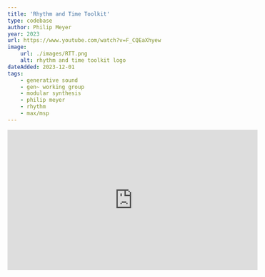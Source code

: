 ```yaml
---
title: 'Rhythm and Time Toolkit'
type: codebase
author: Philip Meyer
year: 2023
url: https://www.youtube.com/watch?v=F_CQEaXhyew
image:
    url: ./images/RTT.png
    alt: rhythm and time toolkit logo
dateAdded: 2023-12-01
tags:
    - generative sound
    - gen~ working group
    - modular synthesis
    - philip meyer
    - rhythm 
    - max/msp
---
```


<iframe width="560" height="315" src="https://www.youtube.com/embed/F_CQEaXhyew?si=8O6sS6YaySOAceEe" title="YouTube video player" frameborder="0" allow="accelerometer; autoplay; clipboard-write; encrypted-media; gyroscope; picture-in-picture; web-share" allowfullscreen></iframe>

